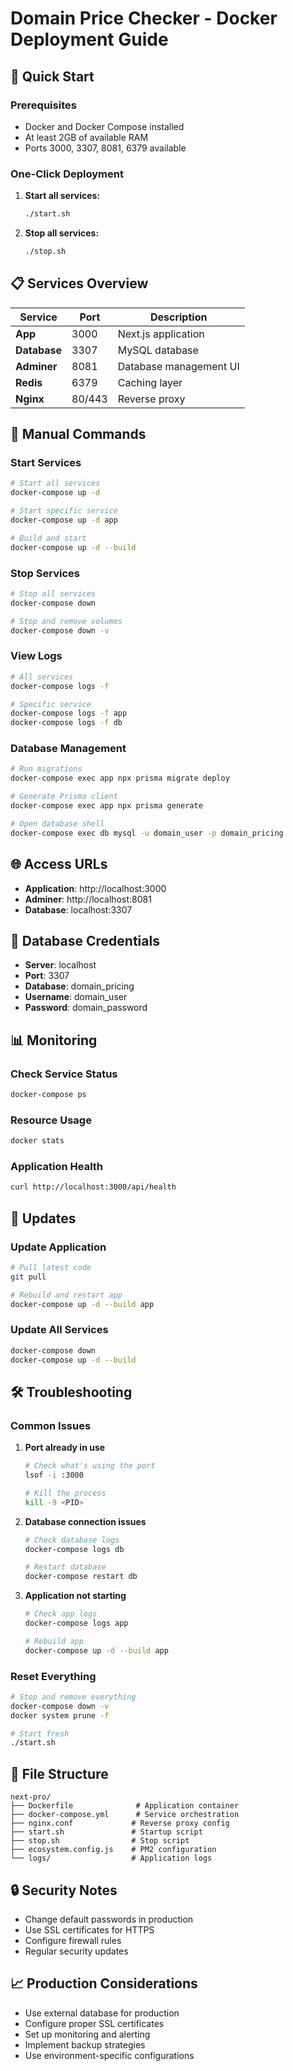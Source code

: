 # Domain Price Checker - Docker Deployment Guide

## 🚀 Quick Start

### Prerequisites
- Docker and Docker Compose installed
- At least 2GB of available RAM
- Ports 3000, 3307, 8081, 6379 available

### One-Click Deployment

1. **Start all services:**
   ```bash
   ./start.sh
   ```

2. **Stop all services:**
   ```bash
   ./stop.sh
   ```

## 📋 Services Overview

| Service | Port | Description |
|---------|------|-------------|
| **App** | 3000 | Next.js application |
| **Database** | 3307 | MySQL database |
| **Adminer** | 8081 | Database management UI |
| **Redis** | 6379 | Caching layer |
| **Nginx** | 80/443 | Reverse proxy |

## 🔧 Manual Commands

### Start Services
```bash
# Start all services
docker-compose up -d

# Start specific service
docker-compose up -d app

# Build and start
docker-compose up -d --build
```

### Stop Services
```bash
# Stop all services
docker-compose down

# Stop and remove volumes
docker-compose down -v
```

### View Logs
```bash
# All services
docker-compose logs -f

# Specific service
docker-compose logs -f app
docker-compose logs -f db
```

### Database Management
```bash
# Run migrations
docker-compose exec app npx prisma migrate deploy

# Generate Prisma client
docker-compose exec app npx prisma generate

# Open database shell
docker-compose exec db mysql -u domain_user -p domain_pricing
```

## 🌐 Access URLs

- **Application**: http://localhost:3000
- **Adminer**: http://localhost:8081
- **Database**: localhost:3307

## 🔐 Database Credentials

- **Server**: localhost
- **Port**: 3307
- **Database**: domain_pricing
- **Username**: domain_user
- **Password**: domain_password

## 📊 Monitoring

### Check Service Status
```bash
docker-compose ps
```

### Resource Usage
```bash
docker stats
```

### Application Health
```bash
curl http://localhost:3000/api/health
```

## 🔄 Updates

### Update Application
```bash
# Pull latest code
git pull

# Rebuild and restart app
docker-compose up -d --build app
```

### Update All Services
```bash
docker-compose down
docker-compose up -d --build
```

## 🛠️ Troubleshooting

### Common Issues

1. **Port already in use**
   ```bash
   # Check what's using the port
   lsof -i :3000
   
   # Kill the process
   kill -9 <PID>
   ```

2. **Database connection issues**
   ```bash
   # Check database logs
   docker-compose logs db
   
   # Restart database
   docker-compose restart db
   ```

3. **Application not starting**
   ```bash
   # Check app logs
   docker-compose logs app
   
   # Rebuild app
   docker-compose up -d --build app
   ```

### Reset Everything
```bash
# Stop and remove everything
docker-compose down -v
docker system prune -f

# Start fresh
./start.sh
```

## 📁 File Structure

```
next-pro/
├── Dockerfile              # Application container
├── docker-compose.yml      # Service orchestration
├── nginx.conf             # Reverse proxy config
├── start.sh               # Startup script
├── stop.sh                # Stop script
├── ecosystem.config.js    # PM2 configuration
└── logs/                  # Application logs
```

## 🔒 Security Notes

- Change default passwords in production
- Use SSL certificates for HTTPS
- Configure firewall rules
- Regular security updates

## 📈 Production Considerations

- Use external database for production
- Configure proper SSL certificates
- Set up monitoring and alerting
- Implement backup strategies
- Use environment-specific configurations 
